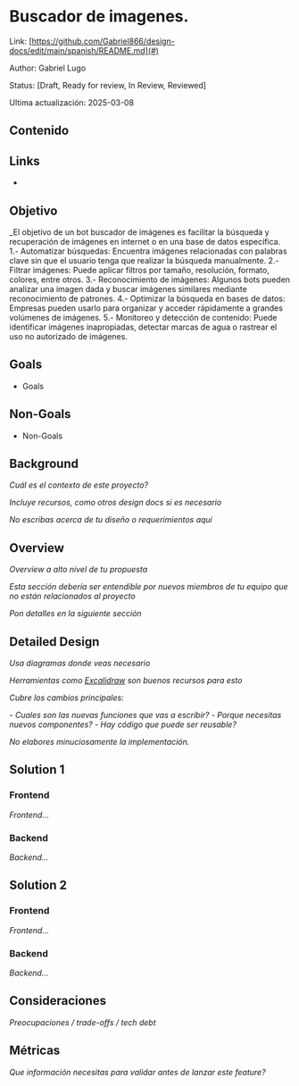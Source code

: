 # Buscador de imagenes.
Link: [https://github.com/Gabriel866/design-docs/edit/main/spanish/README.md](#)

Author: Gabriel Lugo 

Status: [Draft, Ready for review, In Review, Reviewed]

Ultima actualización: 2025-03-08

## Contenido


## Links
-

## Objetivo
_El objetivo de un bot buscador de imágenes es facilitar la búsqueda y recuperación de imágenes en 
internet o en una base de datos específica. 
1.- Automatizar búsquedas: Encuentra imágenes relacionadas con palabras clave sin que el usuario 
tenga que realizar la búsqueda manualmente.
2.- Filtrar imágenes: Puede aplicar filtros por tamaño, resolución, formato, colores, entre otros.
3.- Reconocimiento de imágenes: Algunos bots pueden analizar una imagen dada y buscar 
imágenes similares mediante reconocimiento de patrones.
4.- Optimizar la búsqueda en bases de datos: Empresas pueden usarlo para organizar y acceder 
rápidamente a grandes volúmenes de imágenes.
5.- Monitoreo y detección de contenido: Puede identificar imágenes inapropiadas, detectar 
marcas de agua o rastrear el uso no autorizado de imágenes.

## Goals
- Goals
## Non-Goals
- Non-Goals

## Background
_Cuál es el contexto de este proyecto?_

_Incluye recursos, como otros design docs si es necesario_

_No escribas acerca de tu diseño o requerimientos aquí_

## Overview
_Overview a alto nivel de tu propuesta_

_Esta sección debería ser entendible por nuevos miembros de tu equipo que no están relacionados al proyecto_

_Pon detalles en la siguiente sección_

## Detailed Design
_Usa diagramas donde veas necesario_

_Herramientas como [Excalidraw](https://excalidraw.com) son buenos recursos para esto_

_Cubre los cambios principales:_

 _- Cuales son las nuevas funciones que vas a escribir?_
 _- Porque necesitas nuevos componentes?_
 _- Hay código que puede ser reusable?_

_No elabores minuciosamente la implementación._

## Solution 1
### Frontend
_Frontend…_
### Backend
_Backend…_

## Solution 2
### Frontend
_Frontend…_
### Backend
_Backend…_

## Consideraciones
_Preocupaciones / trade-offs / tech debt_

## Métricas
_Que información necesitas para validar antes de lanzar este feature?_

